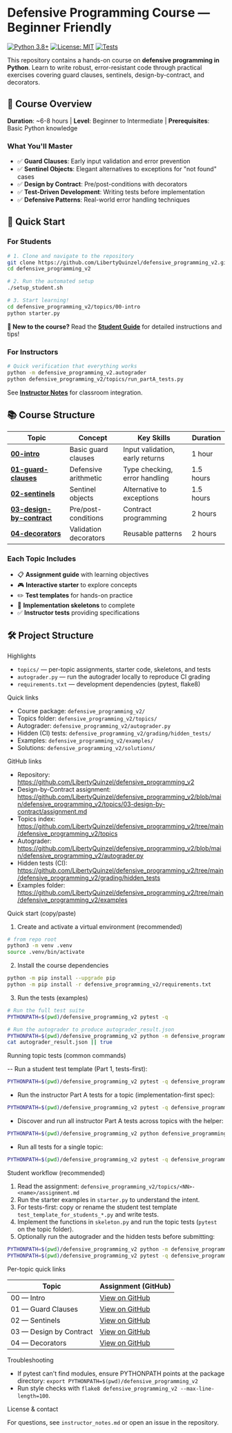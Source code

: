 
# Defensive Programming Course — Beginner Friendly

[![Python 3.8+](https://img.shields.io/badge/python-3.8+-blue.svg)](https://www.python.org/downloads/)
[![License: MIT](https://img.shields.io/badge/License-MIT-yellow.svg)](https://opensource.org/licenses/MIT)
[![Tests](https://github.com/LibertyQuinzel/defensive_programming_v2/workflows/Tests/badge.svg)](https://github.com/LibertyQuinzel/defensive_programming_v2/actions)

This repository contains a hands-on course on **defensive programming in Python**. Learn to write robust, error-resistant code through practical exercises covering guard clauses, sentinels, design-by-contract, and decorators.

## 🎯 Course Overview

**Duration**: ~6-8 hours | **Level**: Beginner to Intermediate | **Prerequisites**: Basic Python knowledge

### What You'll Master
- ✅ **Guard Clauses**: Early input validation and error prevention
- ✅ **Sentinel Objects**: Elegant alternatives to exceptions for "not found" cases  
- ✅ **Design by Contract**: Pre/post-conditions with decorators
- ✅ **Test-Driven Development**: Writing tests before implementation
- ✅ **Defensive Patterns**: Real-world error handling techniques

## 🚀 Quick Start

### For Students
```bash
# 1. Clone and navigate to the repository
git clone https://github.com/LibertyQuinzel/defensive_programming_v2.git
cd defensive_programming_v2

# 2. Run the automated setup
./setup_student.sh

# 3. Start learning!
cd defensive_programming_v2/topics/00-intro
python starter.py
```

**📖 New to the course?** Read the [**Student Guide**](STUDENT_GUIDE.md) for detailed instructions and tips!

### For Instructors
```bash
# Quick verification that everything works
python -m defensive_programming_v2.autograder
python defensive_programming_v2/topics/run_partA_tests.py
```

See [**Instructor Notes**](instructor_notes.md) for classroom integration.

## 📚 Course Structure

| Topic | Concept | Key Skills | Duration |
|-------|---------|------------|----------|
| [**00-intro**](defensive_programming_v2/topics/00-intro/) | Basic guard clauses | Input validation, early returns | 1 hour |
| [**01-guard-clauses**](defensive_programming_v2/topics/01-guard-clauses/) | Defensive arithmetic | Type checking, error handling | 1.5 hours |
| [**02-sentinels**](defensive_programming_v2/topics/02-sentinels/) | Sentinel objects | Alternative to exceptions | 1.5 hours |
| [**03-design-by-contract**](defensive_programming_v2/topics/03-design-by-contract/) | Pre/post-conditions | Contract programming | 2 hours |
| [**04-decorators**](defensive_programming_v2/topics/04-decorators/) | Validation decorators | Reusable patterns | 2 hours |

### Each Topic Includes
- 📋 **Assignment guide** with learning objectives
- 🎮 **Interactive starter** to explore concepts  
- ✏️ **Test templates** for hands-on practice
- 🔧 **Implementation skeletons** to complete
- ✅ **Instructor tests** providing specifications

## 🛠️ Project Structure

Highlights
- `topics/` — per-topic assignments, starter code, skeletons, and tests
- `autograder.py` — run the autograder locally to reproduce CI grading
- `requirements.txt` — development dependencies (pytest, flake8)

Quick links
- Course package: `defensive_programming_v2/`
- Topics folder: `defensive_programming_v2/topics/`
- Autograder: `defensive_programming_v2/autograder.py`
- Hidden (CI) tests: `defensive_programming_v2/grading/hidden_tests/`
- Examples: `defensive_programming_v2/examples/`
- Solutions: `defensive_programming_v2/solutions/`

GitHub links
- Repository: https://github.com/LibertyQuinzel/defensive_programming_v2
- Design-by-Contract assignment: https://github.com/LibertyQuinzel/defensive_programming_v2/blob/main/defensive_programming_v2/topics/03-design-by-contract/assignment.md
- Topics index: https://github.com/LibertyQuinzel/defensive_programming_v2/tree/main/defensive_programming_v2/topics
- Autograder: https://github.com/LibertyQuinzel/defensive_programming_v2/blob/main/defensive_programming_v2/autograder.py
- Hidden tests (CI): https://github.com/LibertyQuinzel/defensive_programming_v2/tree/main/defensive_programming_v2/grading/hidden_tests
- Examples folder: https://github.com/LibertyQuinzel/defensive_programming_v2/tree/main/defensive_programming_v2/examples


Quick start (copy/paste)

1) Create and activate a virtual environment (recommended)

```bash
# from repo root
python3 -m venv .venv
source .venv/bin/activate
```

2) Install the course dependencies

```bash
python -m pip install --upgrade pip
python -m pip install -r defensive_programming_v2/requirements.txt
```

3) Run the tests (examples)

```bash
# Run the full test suite
PYTHONPATH=$(pwd)/defensive_programming_v2 pytest -q

# Run the autograder to produce autograder_result.json
PYTHONPATH=$(pwd)/defensive_programming_v2 python -m defensive_programming_v2.autograder
cat autograder_result.json || true
```

Running topic tests (common commands)

-- Run a student test template (Part 1, tests-first):

```bash
PYTHONPATH=$(pwd)/defensive_programming_v2 pytest -q defensive_programming_v2/topics/01-guard-clauses/test_template_for_students_01_guarded.py
```

- Run the instructor Part A tests for a topic (implementation-first spec):

```bash
PYTHONPATH=$(pwd)/defensive_programming_v2 pytest -q defensive_programming_v2/topics/01-guard-clauses/instructor_tests/test_partA_01_guarded_divide.py
```

- Discover and run all instructor Part A tests across topics with the helper:

```bash
PYTHONPATH=$(pwd)/defensive_programming_v2 python defensive_programming_v2/topics/run_partA_tests.py
```

- Run all tests for a single topic:

```bash
PYTHONPATH=$(pwd)/defensive_programming_v2 pytest -q defensive_programming_v2/topics/03-design-by-contract
```

Student workflow (recommended)

1. Read the assignment: `defensive_programming_v2/topics/<NN>-<name>/assignment.md`
2. Run the starter examples in `starter.py` to understand the intent.
3. For tests-first: copy or rename the student test template `test_template_for_students_*.py` and write tests.
4. Implement the functions in `skeleton.py` and run the topic tests (`pytest` on the topic folder).
5. Optionally run the autograder and the hidden tests before submitting:

```bash
PYTHONPATH=$(pwd)/defensive_programming_v2 python -m defensive_programming_v2.autograder
PYTHONPATH=$(pwd)/defensive_programming_v2 pytest -q defensive_programming_v2/grading/hidden_tests
```

Per-topic quick links

| Topic | Assignment (GitHub) |
|---|---|
| 00 — Intro | [View on GitHub](https://github.com/LibertyQuinzel/defensive_programming_v2/blob/main/defensive_programming_v2/topics/00-intro/assignment.md) |
| 01 — Guard Clauses | [View on GitHub](https://github.com/LibertyQuinzel/defensive_programming_v2/blob/main/defensive_programming_v2/topics/01-guard-clauses/assignment.md) |
| 02 — Sentinels | [View on GitHub](https://github.com/LibertyQuinzel/defensive_programming_v2/blob/main/defensive_programming_v2/topics/02-sentinels/assignment.md) |
| 03 — Design by Contract | [View on GitHub](https://github.com/LibertyQuinzel/defensive_programming_v2/blob/main/defensive_programming_v2/topics/03-design-by-contract/assignment.md) |
| 04 — Decorators | [View on GitHub](https://github.com/LibertyQuinzel/defensive_programming_v2/blob/main/defensive_programming_v2/topics/04-decorators/assignment.md) |

Troubleshooting

- If pytest can't find modules, ensure PYTHONPATH points at the package directory:
	`export PYTHONPATH=$(pwd)/defensive_programming_v2`
- Run style checks with `flake8 defensive_programming_v2 --max-line-length=100`.

License & contact

For questions, see `instructor_notes.md` or open an issue in the repository.

